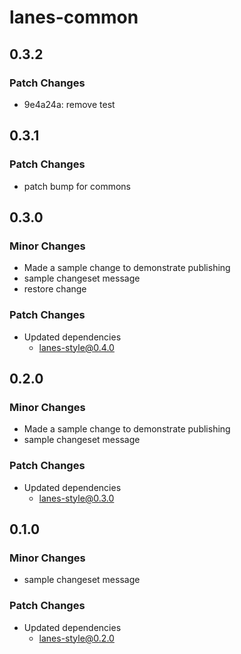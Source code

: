 # lanes-common

## 0.3.2

### Patch Changes

- 9e4a24a: remove test

## 0.3.1

### Patch Changes

- patch bump for commons

## 0.3.0

### Minor Changes

- Made a sample change to demonstrate publishing
- sample changeset message
- restore change

### Patch Changes

- Updated dependencies
  - lanes-style@0.4.0

## 0.2.0

### Minor Changes

- Made a sample change to demonstrate publishing
- sample changeset message

### Patch Changes

- Updated dependencies
  - lanes-style@0.3.0

## 0.1.0

### Minor Changes

- sample changeset message

### Patch Changes

- Updated dependencies
  - lanes-style@0.2.0
